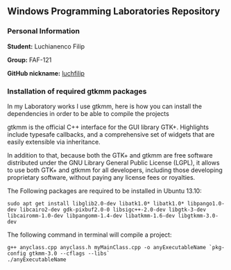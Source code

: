 ## Windows Programming Laboratories Repository

### Personal Information

**Student:** Luchianenco Filip

**Group:** FAF-121

**GitHub nickname:** [luchfilip](https://github.com/luchfilip)


### Installation of required gtkmm packages

In my Laboratory works I use gtkmm, here is how you can install the dependencies in order to be able to compile the projects

gtkmm is the official C++ interface for the GUI library GTK+. Highlights include typesafe callbacks, and a comprehensive set of widgets that are easily extensible via inheritance.

In addition to that, because both the GTK+ and gtkmm are free software distributed under the GNU Library General Public License (LGPL), it allows to use both GTK+ and gtkmm for all developers, including those developing proprietary software, without paying any license fees or royalties.

The Following packages are required to be installed in Ubuntu 13.10: 

```no-highlight
sudo apt get install libglib2.0-dev libatk1.0* libatk1.0* libpango1.0-dev libcairo2-dev gdk-pixbuf2.0-0 libsigc++-2.0-dev libgtk-3-dev libcairomm-1.0-dev libpangomm-1.4-dev libatkmm-1.6-dev libgtkmm-3.0-dev
```

The following command in terminal will compile a project:

```no-highlights
g++ anyclass.cpp anyclass.h myMainClass.cpp -o anyExecutableName `pkg-config gtkmm-3.0 --cflags --libs`
./anyExecutableName 
```

